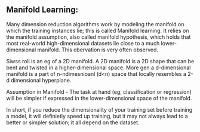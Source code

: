 ## Manifold Learning:

Many dimension reduction algorithms work by modeling the manifold on which the training instances lie; this is called Manifold 
learning. It relies on the manifold assumption, also called manifold hypothesis, which holds that most real-world high-dimensional datasets lie close to a much lower-dimensional manifold. This obervation is very often observed.

Siwss roll is an eg of a 2D manifold. A 2D manifold is a 2D shape that can be bent and twisted in a higher-dimensional space. More gen a d-dimensional manifold is a part of n-ndimesnioanl (d<n) space that locally resembles a 2-d dimensional hyperplane.

Assumption in Manifold - The task at hand  (eg, classification or regression) will be simpler if expressed in the lower-dimensional space of the manifold.


In short, if you reduce the dimensionality of your training set before training a model, it will definietly speed up training, but it may not always lead to a better or simpler solution; it all depend on the dataset.
